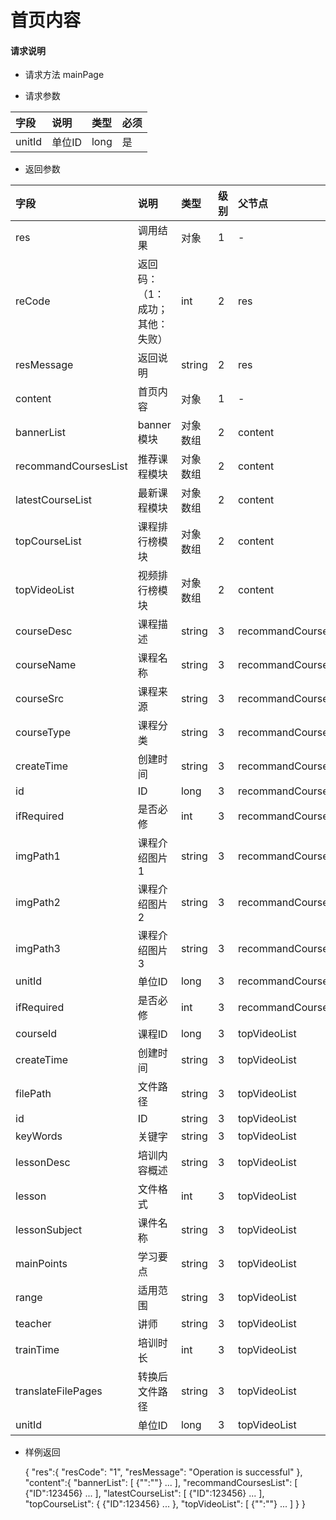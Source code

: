 # 首页内容

#### **请求说明**

* 请求方法 mainPage

* 请求参数

| 字段 | 说明 | 类型 | 必须 |
| :--- | :--- | :--- | :--- |
| unitId| 单位ID | long | 是 |

* 返回参数

| 字段 | 说明 | 类型 | 级别 | 父节点 |
| :--- | :--- | :--- | :--- | :--- |
| res | 调用结果 | 对象 | 1 | - |
| reCode | 返回码：（1：成功；其他：失败） | int | 2 | res |
| resMessage| 返回说明 | string | 2 | res |
| content| 首页内容 | 对象 | 1 | - |
| bannerList | banner模块 | 对象数组 | 2 | content |
| recommandCoursesList| 推荐课程模块 | 对象数组 | 2 | content |
| latestCourseList | 最新课程模块 | 对象数组 | 2 | content |
| topCourseList| 课程排行榜模块 | 对象数组 | 2 | content |
| topVideoList | 视频排行榜模块 | 对象数组 | 2 | content |
| courseDesc| 课程描述 | string | 3 | recommandCoursesList,latestCourseList,topCourseList|
| courseName| 课程名称 | string | 3 | recommandCoursesList,latestCourseList,topCourseList|
| courseSrc| 课程来源 | string | 3 | recommandCoursesList,latestCourseList,topCourseList|
| courseType| 课程分类 | string | 3 | recommandCoursesList,latestCourseList,topCourseList|
| createTime| 创建时间 | string | 3 | recommandCoursesList,latestCourseList,topCourseList|
| id| ID | long | 3 | recommandCoursesList,latestCourseList,topCourseList|
| ifRequired | 是否必修 | int | 3 | recommandCoursesList,latestCourseList,topCourseList|
| imgPath1| 课程介绍图片1 | string | 3 | recommandCoursesList,latestCourseList,topCourseList|
| imgPath2| 课程介绍图片2 | string | 3 | recommandCoursesList,latestCourseList,topCourseList|
| imgPath3| 课程介绍图片3 | string | 3 | recommandCoursesList,latestCourseList,topCourseList|
| unitId| 单位ID | long | 3 | recommandCoursesList,latestCourseList,topCourseList|
| ifRequired | 是否必修 | int | 3 | recommandCoursesList,latestCourseList,topCourseList|
| courseId| 课程ID| long | 3 | topVideoList|
| createTime| 创建时间 | string | 3 | topVideoList|
| filePath | 文件路径 | string | 3 | topVideoList|
| id| ID | string | 3 | topVideoList|
| keyWords | 关键字 | string | 3 | topVideoList|
|lessonDesc| 培训内容概述 | string | 3 | topVideoList|
|lesson| 文件格式 | int | 3 | topVideoList|
|lessonSubject | 课件名称 | string | 3 | topVideoList|
|mainPoints | 学习要点 | string | 3 | topVideoList|
|range| 适用范围 | string | 3 | topVideoList|
|teacher | 讲师 | string | 3 | topVideoList|
|trainTime | 培训时长 | int | 3 | topVideoList|
|translateFilePages | 转换后文件路径 | string | 3 | topVideoList|
|unitId| 单位ID | long | 3 | topVideoList|


* 样例返回
  
  {
    "res":{
            "resCode": "1", 
            "resMessage": "Operation is successful"
        },
    "content":{
       "bannerList":
       [
           {"":""}
           ...
       ],
       "recommandCoursesList":
       [
           {"ID":123456}
           ...
       ],
       "latestCourseList":
       [
           {"ID":123456}
           ...
       ],
       "topCourseList":
       {
           {"ID":123456}
           ...
       },
       "topVideoList":
        [
           {"":""}
           ...
        ]
    } 
}

